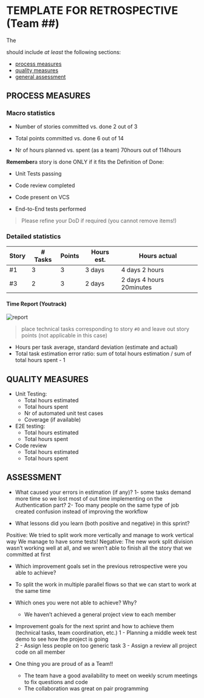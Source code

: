 TEMPLATE FOR RETROSPECTIVE (Team ##)
=====================================

The 

should include _at least_ the following
sections:

- [process measures](#process-measures)
- [quality measures](#quality-measures)
- [general assessment](#assessment)

## PROCESS MEASURES 

### Macro statistics

- Number of stories committed vs. done 
2 out of 3
- Total points committed vs. done 
6 out of 14

- Nr of hours planned vs. spent (as a team)
 70hours out of 114hours 

**Remember**a story is done ONLY if it fits the Definition of Done:
 
- Unit Tests passing 

- Code review completed

- Code present on VCS

- End-to-End tests performed

> Please refine your DoD if required (you cannot remove items!) 

### Detailed statistics

| Story  | # Tasks | Points | Hours est. | Hours actual                |
|--------|---------|--------|------------|-----------------------------|
| #1     |    3    |    3   |   3 days   |   4 days 2 hours            |
| #3     |    2    |    3   |   2 days   |   2 days 4 hours 20minutes  |

#### Time Report (Youtrack)
![report](https://github.com/s292567/ThesisApplication/blob/master/retrospective_image.jpg?raw=true)
   

> place technical tasks corresponding to story `#0` and leave out story points (not applicable in this case)

- Hours per task average, standard deviation (estimate and actual)
- Total task estimation error ratio: sum of total hours estimation / sum of total hours spent - 1

  
## QUALITY MEASURES 

- Unit Testing:
  - Total hours estimated
  - Total hours spent
  - Nr of automated unit test cases 
  - Coverage (if available)
- E2E testing:
  - Total hours estimated
  - Total hours spent
- Code review 
  - Total hours estimated 
  - Total hours spent
  


## ASSESSMENT

- What caused your errors in estimation (if any)?
1- some tasks demand more time so we lost most of out time implementing on the Authentication part?
2- Too many people on the same type of job created confusion instead of improving the workflow

- What lessons did you learn (both positive and negative) in this sprint?

Positive:
We tried to split work more vertically and manage to work vertical way
We manage to have some tests!
Negative:
The new work split division wasn’t working well at all, and we wren’t able to finish all the story that we committed at first


- Which improvement goals set in the previous retrospective were you able to achieve? 
- To split the work in multiple parallel flows so that we can start to work at the same time 
- Which ones you were not able to achieve? Why?
	- We haven’t achieved a general project view to each member
- Improvement goals for the next sprint and how to achieve them (technical tasks, team coordination, etc.)
1 - Planning a middle week test demo to see how the project is going  
	2 - Assign less people on too generic task 
3 - Assign a review all project code on all member 	

- One thing you are proud of as a Team!!
	- The team have a good availability to meet on weekly scrum meetings to fix questions and code
  - The collaboration was great on pair programming

